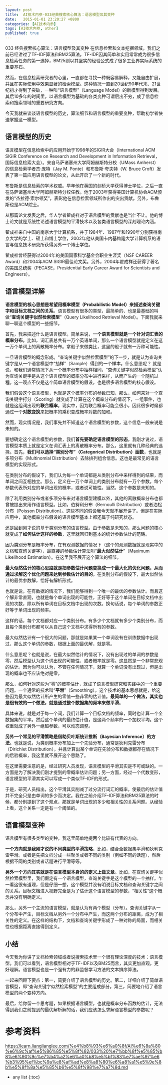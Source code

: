 ```yaml
---
layout: post
title:  AI技术内参-033经典搜索核心算法：语言模型及其变种
date:   2015-01-01 23:20:27 +0800
categories: [AI技术内参]
tags: [AI技术内参, other]
published: true
---
```




033 经典搜索核心算法：语言模型及其变种
在信息检索和文本挖掘领域，我们之前已经讲过了TF-IDF算法和BM25算法。TF-IDF因其简单和实用常常成为很多信息检索任务的第一选择，BM25则以其坚实的经验公式成了很多工业界实际系统的重要基石。

然而，在信息检索研究者的心里，一直都在寻找一种既容易解释，又能自由扩展，并且在实际使用中效果显著的检索模型。这种情况一直到20世纪90年代末、21世纪初才得到了突破，一种叫“语言模型”（Language Model）的新模型得到发展。其后10多年的时间里，以语言模型为基础的各类变种可谓层出不穷，成了信息检索和搜索领域的重要研究方向。

今天我就来谈谈语言模型的历史，算法细节和语言模型的重要变种，帮助初学者快速掌握这一模型。

## 语言模型的历史

语言模型在信息检索中的应用开始于1998年的SIGIR大会（International ACM SIGIR Conference on Research and Development in Information Retrieval，国际信息检索大会）。来自马萨诸塞州大学阿姆赫斯特分校（UMass Amherst）的信息检索学者杰·庞特（Jay M. Ponte）和布鲁斯·夸夫特（W. Bruce Croft）发表了第一篇应用语言模型的论文，从此开启了一个新的时代。

布鲁斯是信息检索的学术权威。早年他在英国的剑桥大学获得博士学位，之后一直在马萨诸塞州大学阿姆赫斯特分校任教。他于2003年获得美国计算机协会ACM颁发的“杰拉德·索尔顿奖”，表彰他在信息检索领域所作出的突出贡献。另外，布鲁斯也是ACM院士。

从那篇论文发表之后，华人学者翟成祥对于语言模型的贡献也是当仁不让。他的博士论文就是系统性论述语言模型的平滑技术以及各类语言模型的深刻理论内涵。

翟成祥来自中国的南京大学计算机系，并于1984年、1987年和1990年分别获得南京大学的学士、硕士和博士学位，2002年他从美国卡内基梅隆大学计算机系的语言与信息技术研究所获得另外一个博士学位。

翟成祥曾经获得过2004年的美国国家科学基金会职业生涯奖（NSF CAREER Award）和2004年ACM SIGIR最佳论文奖。另外，2004年翟成祥还获得了著名的美国总统奖（PECASE，Presidential Early Career Award for Scientists and Engineers）。

## 语言模型详解

**语言模型的核心思想是希望用概率模型（Probabilistic Model）来描述查询关键字和目标文档之间的关系**。语言模型有很多的类型，最简单的、也是最基础的叫做“**查询关键字似然检索模型**”（Query Likelihood Retrieval Model）。下面我就来聊一聊这个模型的一些细节。

首先，我来描述什么是语言模型。简单来说，**一个语言模型就是一个针对词汇表的概率分布**。比如，词汇表总共有一万个英语单词，那么一个语言模型就是定义在这一万个单词上的离散概率分布。拿骰子来做类比，这里的骰子就有一万种可能性。

一旦语言模型的概念形成。“查询关键字似然检索模型”的下一步，就是认为查询关键字是从一个语言模型中“抽样”（Sample）得到的一个样本。什么意思呢？ 就是说，和我们通常情况下从一个概率分布中抽样相同，“查询关键字似然检索模型”认为查询关键字是从这个语言模型的概率分布中进行采样，从而产生的一个随机过程。这一观点不仅是这个简单语言模型的假设，也是很多语言模型的核心假设。

我们假设这个语言模型，也就是这个概率分布的参数已知，那么，如何来对一个查询关键字打分（Scoring）就变成了计算在这个概率分布的情况下，一组事件，也就是这组词出现的**联合概率**。现实中，因为联合概率可能会很小，因此很多时候都通过一个**对数变换**来把概率的乘积变成概率对数的加和。

然而，现实情况是，我们事先并不知道这个语言模型的参数，这个信息一般来说是未知的。

要想确定这个语言模型的参数，我们**首先要确定语言模型的形态**。我刚才说过，语言模型本质上就是定义在词汇表上的离散概率分布。那么，这里就有几种经典的选择。首先，**我们可以选择“类别分布”（Categorical Distribution）函数**，也就是多项分布（Multinomial Distribution）去除排列组合信息。这也是最常见的语言模型的实现形式。

在类别分布的假设下，我们认为每一个单词都是从类别分布中采样得到的结果，而单词之间互相独立。那么，定义在一万个单词上的类别分布就有一万个参数。每个参数代表所对应的单词出现的概率，或者说可能性。当然，这个参数是未知的。

除了利用类别分布或者多项分布来对语言模型建模以外，其他的离散概率分布也都曾被提出来用作语言模型。比如，伯努利分布（Bernoulli Distribution）或者泊松分布（Poisson Distribution）。这些不同的假设我今天就不展开讲了。但是在实际应用中，其他概率分布假设的语言模型基本上都还属于纯研究状态。

还是回到刚才说的基于类别分布的语言模型。由于参数是未知的，那么问题的核心就变成了**如何估计这样的参数**，这里就回归到基本的统计参数估计的范畴。

因为类别分布是概率分布，在有观测数据的情况下（这个的观测数据就是现实中的文档和查询关键字），最直接的参数估计算法叫“**最大似然估计**”（Maximum Likelihood Estimation）。在这里我不展开这个算法的细节。

**最大似然估计的核心思路就是把参数估计问题变换成一个最大化的优化问题，从而通过求解这个优化问题来达到参数估计的目的**。在类别分布的假设下，最大似然估计的最优参数解，恰好有解析形式。

也就是说，在有数据的情况下，我们能够得到一个唯一的最优的参数估计。而且这个解非常直观，也就是每个单词出现的可能性，正好等于这个单词在目标文档中出现的次数，除以所有单词在目标文档中出现的次数。换句话说，每个单词的参数正好等于单词出现的频率。

这样的话，每个文档都对应一个类别分布。有多少个文档就有多少个类别分布，而且每个类别分布都可以从自己这个文档中求得所有的参数。

最大似然估计有一个很大的问题，那就是如果某一个单词没有在训练数据中出现过，那么这个单词的参数，根据上面的最优解，就是零。

什么意思呢？也就是说，在最大似然估计的情况下，没有出现过的单词的参数是零，然后模型认为这个词出现的可能性、或者概率就是零。这显然是一个非常悲观的估计。因为你可以认为，不管在任何情况下，就算一个单词没有出现过，但是出现的概率也不应该绝对是零。

那么，如何针对这些为“零”的概率估计，就成了语言模型研究和实践中的一个重要问题。一个通常的技术叫“**平滑**”（Smoothing）。这个技术的基本思想就是，给这些因为最大似然估计所产生的零值一些非零的估计值。**最简单的一个做法，其实也是很有效的一个做法，就是通过整个数据集的频率来做平滑**。

具体来说，就是对于每一个词，我们计算一个目标文档的频率，同时也计算一个全数据集的平率。然后这个单词的最终估计值，是这两个频率的一个加权平均。这个权重就成了另外一组超参数，可以动态调整。

**另外一个常见的平滑策略是借助贝叶斯统计推断（Bayesian Inference）的方法**。也就是说，为类别概率分布加上一个先验分布，通常是狄利克雷分布（Dirichlet Distribution），并且计算出某个单词在先验分布和数据都存在情况下的后验概率，我这里就不展开这个思路了。

在这里需要注意的是，经过研究人员发现，语言模型的平滑其实是不可或缺的。一方面是为了解决我们刚才提到的零概率估计问题；另一方面，经过一个代数变形，语言模型的平滑其实可以写成一个类似TF-IDF的形式。

于是，研究人员指出，这个平滑其实削减了过分流行词汇的概率，使最后的估计值并不完全只是由单词的多少而决定。我在之前介绍TF-IDF算法和BM25算法的时候，都分别提到了这个观点，那就是单词出现的多少和相关性的关系问题。从经验上看，这个关系一定是有一个阈值的。

## 语言模型变种

语言模型有很多类型的变种，我这里简单地提两个比较有代表的方向。

**一个方向就是我刚才说的不同类型的平滑策略**，比如，结合全数据集平滑和狄利克雷平滑。或者是先把文档分成一些聚类或者不同的类别（例如不同的话题），然后根据不同的类别或者话题进行平滑等等。

**另外一个方向其实就是在语言模型本身的的定义上做文章**。比如，在查询关键字似然检索模型里，我们假定有一个语言模型，查询关键字是这个模型的一个抽样。乍一看这很有道理，但是仔细一想，这个模型并没有明说目标文档和查询关键字之间的关系。目标文档进入视野完全是为了估计这个语言模型的参数，“相关性”这个概念并没有明确定义。

那么，另外一个主流的语言模型，就是认为有两个模型（分布）。查询关键字从一个分布中产生，目标文档从另外一个分布中产生，而这两个分布的距离，成为了相关性的定义。在这样的结构下，文档和查询关键字形成了一种对称的局面，而相关性也根据距离直接得到定义。

## 小结

今天我为你讲了文档检索领域或者说搜索技术里一个很有理论深度的技术：语言模型。我们可以看到，语言模型相对于TF-IDF以及BM25而言，其实更加直观，更好理解。语言模型也是一个强有力的非监督学习方法的文本排序算法。

一起来回顾下要点：第一，简要介绍了语言模型的历史。第二，详细介绍了简单语言模型，即“查询关键字似然检索模型”的主要组成部分。第三，简要地介绍了语言模型的两个变种方向。

最后，给你留一个思考题，如果根据语言模型，也就是概率分布函数的估计，无法得到我们之前提到的最优解析解的话，我们应该怎么求解语言模型的参数呢？




# 参考资料

https://learn.lianglianglee.com/%e4%b8%93%e6%a0%8f/AI%e6%8a%80%e6%9c%af%e5%86%85%e5%8f%82/033%20%e7%bb%8f%e5%85%b8%e6%90%9c%e7%b4%a2%e6%a0%b8%e5%bf%83%e7%ae%97%e6%b3%95%ef%bc%9a%e8%af%ad%e8%a8%80%e6%a8%a1%e5%9e%8b%e5%8f%8a%e5%85%b6%e5%8f%98%e7%a7%8d.md

* any list
{:toc}
